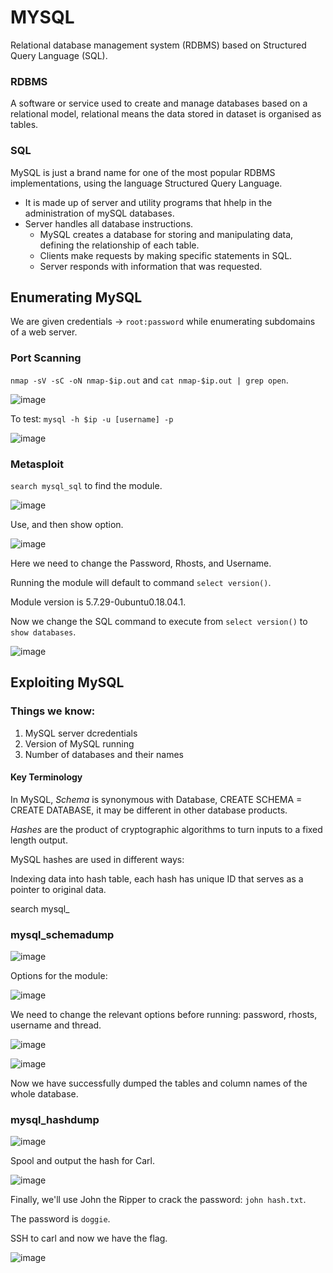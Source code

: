 # MYSQL

Relational database management system (RDBMS) based on Structured Query Language (SQL).

### RDBMS

A software or service used to create and manage databases based on a relational model, relational means the data stored in dataset is organised as tables.

### SQL

MySQL is just a brand name for one of the most popular RDBMS implementations, using the language Structured Query Language.

* It is made up of server and utility programs that hhelp in the administration of mySQL databases.
* Server handles all database instructions.
  - MySQL creates a database for storing and manipulating data, defining the relationship of each table.
  - Clients make requests by making specific statements in SQL.
  - Server responds with information that was requested.

## Enumerating MySQL

We are given credentials -> ``root:password`` while enumerating subdomains of a web server.

### Port Scanning

``nmap -sV -sC -oN nmap-$ip.out`` and ``cat nmap-$ip.out | grep open``.

![image](https://user-images.githubusercontent.com/80155116/112405459-2ff2d480-8d77-11eb-89ac-9b536dbaea8a.png)

To test: ``mysql -h $ip -u [username] -p ``

![image](https://user-images.githubusercontent.com/80155116/112405682-a263b480-8d77-11eb-9c54-37492cedd652.png)

### Metasploit

``search mysql_sql`` to find the module.

![image](https://user-images.githubusercontent.com/80155116/112405988-3897da80-8d78-11eb-8464-32c83d3b7d08.png)

Use, and then show option.

![image](https://user-images.githubusercontent.com/80155116/112406217-9cba9e80-8d78-11eb-9702-4a97d415701b.png)

Here we need to change the Password, Rhosts, and Username.

Running the module will default to command ``select version()``.

Module version is 5.7.29-0ubuntu0.18.04.1.

Now we change the SQL command to execute from ``select version()`` to ``show databases``.

![image](https://user-images.githubusercontent.com/80155116/112406616-629dcc80-8d79-11eb-9f02-c7c18f342f15.png)

## Exploiting MySQL

### Things we know: 

1. MySQL server dcredentials
2. Version of MySQL running
3. Number of databases and their names

#### Key Terminology

In MySQL, *Schema* is synonymous with Database, CREATE SCHEMA = CREATE DATABASE, it may be different in other database products.

*Hashes* are the product of cryptographic algorithms to turn inputs to a fixed length output.

MySQL hashes are used in different ways:

Indexing data into hash table, each hash has unique ID that serves as a pointer to original data.

search mysql_

### mysql_schemadump

![image](https://user-images.githubusercontent.com/80155116/112407602-3edb8600-8d7b-11eb-95cc-472b28456703.png)

Options for the module: 

![image](https://user-images.githubusercontent.com/80155116/112407681-6894ad00-8d7b-11eb-805d-a630c57035d7.png)

We need to change the relevant options before running: password, rhosts, username and thread.

![image](https://user-images.githubusercontent.com/80155116/112407938-c7f2bd00-8d7b-11eb-90f1-47467945f7c1.png)

![image](https://user-images.githubusercontent.com/80155116/112407967-d4771580-8d7b-11eb-8177-b5074d2871fb.png)

Now we have successfully dumped the tables and column names of the whole database.

### mysql_hashdump

![image](https://user-images.githubusercontent.com/80155116/112408430-a6460580-8d7c-11eb-877d-cf1732221096.png)

Spool and output the hash for Carl.

![image](https://user-images.githubusercontent.com/80155116/112409380-405a7d80-8d7e-11eb-872c-a1c87876af14.png)

Finally, we'll use John the Ripper to crack the password: ``john hash.txt``.

The password is ``doggie``.

SSH to carl and now we have the flag.

![image](https://user-images.githubusercontent.com/80155116/112409543-8fa0ae00-8d7e-11eb-9b99-f504fedbf5bd.png)
